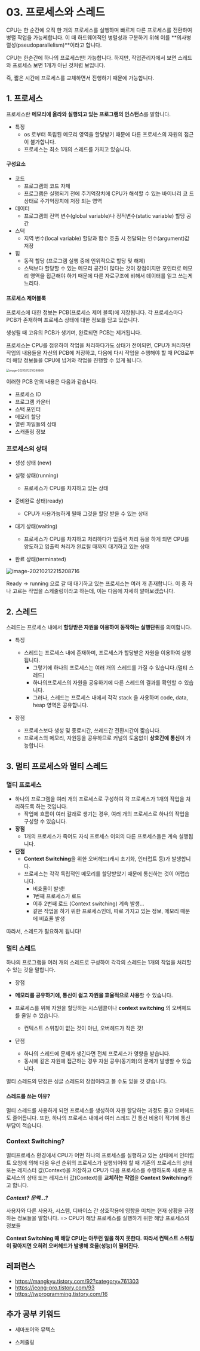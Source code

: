 # 03. 프로세스와 스레드



CPU는 한 순간에 오직 한 개의 프로세스를 실행하며 빠르게 다른 프로세스를 전환하여 병렬 작업을 가능케합니다.
이 때 하드웨어적인 병렬성과 구분하기 위해 이를 **의사병렬성(pseudoparallelism)**이라고 합니다.

CPU는 한순간에 하나의 프로세스만! 가능합니다. 하지만, 작업관리자에서 보면 스레드와 프로세스 보면 1개가 아닌 것처럼 보입니다.

즉, 짧은 시간에 프로세스를 교체하면서 진행하기 때문에 가능합니다.



## 1. 프로세스



프로세스란 **메모리에 올라와 실행되고 있는 프로그램의 인스턴스**를 말합니다.

- 특징
  - os 로부터 독립된 메모리 영역을 할당받기 때문에 다른 프로세스의 자원의 접근이 불가합니다.
  - 프로세스는 최소 1개의 스레드를 가지고 있습니다.

#### 구성요소

- 코드
  - 프로그램의 코드 자체
  - 프로그램은 실행되기 전에 주기억장치에 CPU가 해석할 수 있는 바이너리 코 드 상태로 주기억장치에 저장 되는 영역
- 데이터
  - 프로그램의 전역 변수(global variable)나 정적변수(static variable) 할당 공간
- 스택
  - 지역 변수(local variable) 할당과 함수 호출 시 전달되는 인수(argument)값 저장
- 힙
  - 동적 할당 (프로그램 실행 중에 인위적으로 할당 및 해제)
  - 스택보다 할당할 수 있는 메모리 공간이 많다는 것이 장점이지만 
    포인터로 메모리 영역을 접근해야 하기 때문에 다른 자료구조에 비해서 데이터를 읽고 쓰는게 느리다. 



#### 프로세스 제어블록

프로세스에 대한 정보는 PCB(프로세스 제어 블록)에 저장됩니다.
각 프로세스마다 PCB가 존재하며 프로세스 상태에 대한 정보를 담고 있습니다.

생성될 때 고유의 PCB가 생기며, 완료되면 PCB는 제거됩니다.

프로세스는 CPU를 점유하여 작업을 처리하다가도 상태가 전이되면, 
CPU가 처리하던 작업의 내용들을 자신의 PCB에 저장하고, 
다음에 다시 작업을 수행해야 할 때 
PCB로부터 해당 정보들을 CPU에 넘겨와 작업을 진행할 수 있게 됩니다.

<img src="../assets/OS/pcb.png" alt="image-20210212210240668" style="zoom:50%;" />

이러한 PCB 안의 내용은 다음과 같습니다.

- 프로세스 ID
- 프로그램 카운터
- 스택 포인터
- 메모리 할당
- 열린 파일들의 상태
- 스캐줄링 정보



### 프로세스의 상태

- 생성 상태 (new)
- 실행 상태(running)
  - 프로세스가 CPU를 차지하고 있는 상태

- 준비완료 상태(ready)
  - CPU가 사용가능하게 될때 그것을 할당 받을 수 있는 상태
- 대기 상태(waiting)
  - 프로세스가 CPU를 차지하고 처리하다가 
    입출력 처리 등을 하게 되면 
    CPU를 양도하고 입출력 처리가 완료될 때까지 대기하고 있는 상태
- 완료 상태(terminated)



![image-20210212215208716](../assets/os/process_status.png)

Ready -> running 으로 갈 때 대기하고 있는 프로세스는 여러 개 존재합니다. 이 중 하나 고르는 작업을 스케줄링이라고 하는데,
이는 다음에 자세히 알아보겠습니다.





## 2. 스레드

스레드는 프로세스 내에서 **할당받은 자원을 이용하여 동작하는 실행단위**를 의미합니다.

- 특징
  - 스레드는 프로세스 내에 존재하며, 프로세스가 할당받은 자원을 이용하여 실행됩니다.
    - 그렇기에 하나의 프로세스는 여러 개의 스레드를 가질 수 있습니다.(멀티 스레드)
    - 하나의프로세스의 자원을 공유하기에 다른 스레드의 결과를 확인할 수 있습니다.
    - 그러나, 스레드는 프로세스 내에서 각각 stack 을 사용하며 code, data, heap 영역은 공유합니다.



- 장점
  - 프로세스보다 생성 및 종료시간, 쓰레드간 전환시간이 짧습니다.
  - 프로세스의 메모리, 자원등을 공유하므로 커널의 도움없이 **상호간에 통신**이 가능합니다.





## 3. 멀티 프로세스와 멀티 스레드



### 멀티 프로세스

- 하나의 프로그램을 여러 개의 프로세스로 구성하여 각 프로세스가 1개의 작업을 처리하도록 하는 것입니다.
  - 작업에 흐름이 여러 갈래로 생기는 경우, 여러 개의 프로세스로 하나의 작업을 구성할 수 있습니다.
- **장점**
  - 1개의 프로세스가 죽어도 자식 프로세스 이외의 다른 프로세스들은 계속 실행됩니다.
- **단점**
  - **Context Switching**을 위한 오버헤드(캐시 초기화, 인터럽트 등)가 발생합니다.
  - 프로세스는 각각 독립적인 메모리를 할당받았기 때문에 통신하는 것이 어렵습니다.
    - 비효율이 발생!
    - 1번째 프로세스가 로드
    - 이후 2번째 로드 (Context switching) 계속 발생...
    - 같은 작업을 하기 위한 프로세스인데, 따로 가지고 있는 정보, 메모리 때문에 비효율 발생

따라서, 스레드가 필요하게 됩니다!



### 멀티 스레드

하나의 프로그램을 여러 개의 스레드로 구성하여 각각의 스레드는 1개의 작업을 처리할 수 있는 것을 말합니다.

-  장점
  - **메모리를 공유하기에, 통신이 쉽고 자원을 효율적으로 사용**할 수 있습니다.

  - 프로세스를 위해 자원을 할당하는 시스템콜이나 **context switching** 의 오버헤드를 줄일 수 있습니다.

    - 컨텍스트 스위칭이 없는 것이 아닌, 오버헤드가 작은 것!

- 단점
  - 하나의 스레드에 문제가 생긴다면 전체 프로세스가 영향을 받습니다.
  - 동시에 같은 자원에 접근하는 경우 자원 공유(동기화)의 문제가 발생할 수 있습니다.

멀티 스레드의 단점은 싱글 스레드의 장점이라고 볼 수도 있을 것 같습니다.



#### 스레드를 쓰는 이유?

멀티 스레드를 사용하게 되면 프로세스를 생성하여 자원 할당하는 과정도 줄고 오버헤드도 줄어듭니다.
또한, 하나의 프로세스 내에서 여러 스레드 간 통신 비용이 적기에 통신 부담이 적습니다.





### Context Switching?

멀티프로세스 환경에서 CPU가 어떤 하나의 프로세스를 실행하고 있는 상태에서 
인터럽트 요청에 의해 다음 우선 순위의 프로세스가 실행되어야 할 때 
기존의 프로세스의 상태 또는 레지스터 값(Context)을 저장하고 
CPU가 다음 프로세스를 수행하도록 새로운 프로세스의 상태 또는 레지스터 값(Context)를 **교체하는 작업**을 
**Context Switching**라고 합니다.

***Context? 문맥...?***

사용자와 다른 사용자, 시스템, 디바이스 간 상호작용에 영향을 미치는 현재 상황을 규정하는 정보들을 말합니다. 
=> CPU가 해당 프로세스를 실행하기 위한 해당 프로세스의 정보들

**Context Switching 때 해당 CPU는 아무런 일을 하지 못한다.** 
**따라서 컨텍스트 스위칭이 잦아지면 오히려 오버헤드가 발생해 효율(성능)이 떨어진다.**









## 레퍼런스

- https://mangkyu.tistory.com/92?category=761303
- https://jeong-pro.tistory.com/93
- https://jwprogramming.tistory.com/16





## 추가 공부 키워드

- 세마포어와 뮤텍스

- 스케줄링

  


